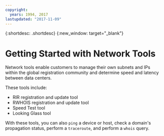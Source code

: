 ```yaml
---
copyright:
  years: 1994, 2017
lastupdated: "2017-11-09"
---
```


{:shortdesc: .shortdesc}
{:new_window: target="_blank"}

# Getting Started with Network Tools

Network tools enable customers to manage their own subnets and IPs within the global registration community and determine speed and latency between data centers. 

These tools include:
 * RIR registration and update tool
 * RWHOIS registration and update tool
 * Speed Test tool
 * Looking Glass tool
 
With these tools, you can also `ping` a device or host, check a domain's propagation status, perform a `traceroute`, and perform a `whois` query.
